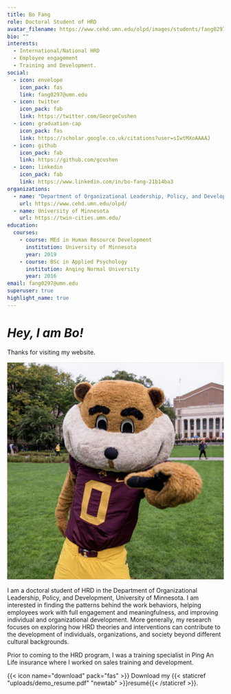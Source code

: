 ```yaml
---
title: Bo Fang
role: Doctoral Student of HRD
avatar_filename: https://www.cehd.umn.edu/olpd/images/students/fang0297.jpg
bio: ""
interests:
  - International/National HRD
  - Employee engagement
  - Training and Development.
social:
  - icon: envelope
    icon_pack: fas
    link: fang0297@umn.edu
  - icon: twitter
    icon_pack: fab
    link: https://twitter.com/GeorgeCushen
  - icon: graduation-cap
    icon_pack: fas
    link: https://scholar.google.co.uk/citations?user=sIwtMXoAAAAJ
  - icon: github
    icon_pack: fab
    link: https://github.com/gcushen
  - icon: linkedin
    icon_pack: fab
    link: https://www.linkedin.com/in/bo-fang-21b14ba3
organizations:
  - name: "Department of Organizational Leadership, Policy, and Development "
    url: https://www.cehd.umn.edu/olpd/
  - name: University of Minnesota
    url: https://twin-cities.umn.edu/
education:
  courses:
    - course: MEd in Human Resource Development
      institution: University of Minnesota
      year: 2019
    - course: BSc in Applied Psychology
      institution: Anqing Normal University
      year: 2016
email: fang0297@umn.edu
superuser: true
highlight_name: true
---
```

# ***Hey, I am Bo!***

Thanks for visiting my website.

![](img_8086.jpg)

I am a doctoral student of HRD in the Department of Organizational Leadership, Policy, and Development, University of Minnesota. I am interested in finding the patterns behind the work behaviors, helping employees work with full engagement and meaningfulness, and improving individual and organizational development. More generally, my research focuses on exploring how HRD theories and interventions can contribute to the development of individuals, organizations, and society beyond different cultural backgrounds.

Prior to coming to the HRD program, I was a training specialist in Ping An Life insurance where I worked on sales training and development.

{{< icon name="download" pack="fas" >}} Download my {{< staticref "uploads/demo_resume.pdf" "newtab" >}}resumé{{< /staticref >}}.